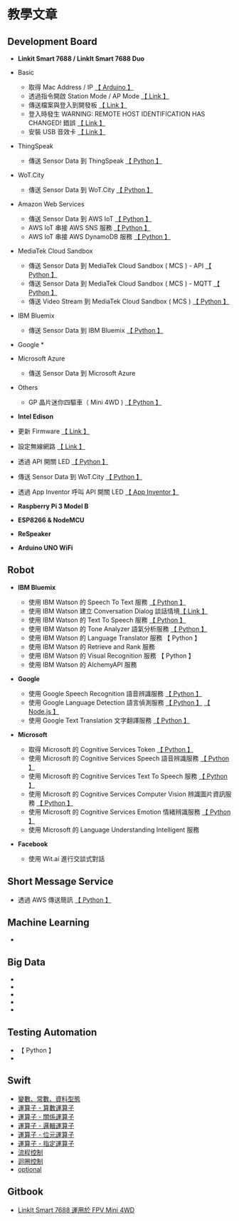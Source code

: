 # 教學文章

## Development Board
                                             
* **Linkit Smart 7688 / LinkIt Smart 7688 Duo**
 * Basic
   * 取得 Mac Address / IP [【 Arduino 】](http://oranwind.org/qu-de-mac-address-ip/)
    * 透過指令開啟 Station Mode / AP Mode [【 Link 】](http://oranwind.org/-linkit-smart-7688/)
    * 傳送檔案與登入到開發板 [【 Link 】](http://oranwind.org/-linkit/)
    * 登入時發生 WARNING: REMOTE HOST IDENTIFICATION HAS CHANGED! 錯誤 [【 Link 】](http://oranwind.org/-linkit-smart-7688-deng-ru-shi-fa-sheng-warning-remote-host-identification-has-changed-cuo-wu/)
    * 安裝 USB 音效卡 [【 Link 】](http://oranwind.org/-linkit-smart-7688-an-zhuang-usb-yin-xiao-qia/)
 * ThingSpeak
   * 傳送 Sensor Data 到 ThingSpeak [【 Python 】](http://oranwind.org/-linkit-smart-7688-chuan-song-sensor-data-dao-thingspeak/)
 * WoT.City
   * 傳送 Sensor Data 到 WoT.City [【 Python 】](http://oranwind.org/-linkit-smart-7688-chuan-song-sensor-data-dao-thingspeak-2/)
 * Amazon Web Services
   * 傳送 Sensor Data 到 AWS IoT [【 Python 】](http://oranwind.org/-linkit-smart-7688-chuan-song-sensor-data-dao-aws-iot/)
    * AWS IoT 串接 AWS SNS 服務 [【 Python 】](http://oranwind.org/-linkit-smart-7688-chuan-song-sensor-data-dao-aws-iot-2/)
    * AWS IoT 串接 AWS DynamoDB 服務 [【 Python 】](http://oranwind.org/-linkit-smart-7688-aws-iot-chuan-jie-aws-dynamodb-fu-wu/)
 * MediaTek Cloud Sandbox
   * 傳送 Sensor Data 到 MediaTek Cloud Sandbox ( MCS ) - API [【 Python 】](http://oranwind.org/-linkit-smart-7688-chuan-song-sensor-data-dao-mediatek-cloud-sandbox-mcs/)
    * 傳送 Sensor Data 到 MediaTek Cloud Sandbox ( MCS ) - MQTT [【 Python 】](http://oranwind.org/-linkit-smart-7688-chuan-song-sensor-data-dao-mediatek-cloud-sandbox-mcs-mqtt/)
    * 傳送 Video Stream 到 MediaTek Cloud Sandbox ( MCS ) [【 Python 】](http://oranwind.org/-linkit-smart-7688-chuan-song-video-stream-dao-mediatek-cloud-sandbox-mcs/)
 * IBM Bluemix
   * 傳送 Sensor Data 到 IBM Bluemix [【 Python 】](http://oranwind.org/-linkit-smart-7688-chuan-song-sensor-data-dao-ibm-bluemix/)
 * Google
   * 
 * Microsoft Azure
   * 傳送 Sensor Data 到 Microsoft Azure
 * Others
   * GP 晶片迷你四驅車（ Mini 4WD ) [【 Python 】](http://oranwind.org/un/)

* **Intel Edison**
 * 更新 Firmware [【 Link 】](http://oranwind.org/-intel-edison-geng-xin-firmware/)
 * 設定無線網路 [【 Link 】](http://oranwind.org/-intel-edison-she-ding-wu-xian-wang-lu/)
 * 透過 API 開關 LED [【 Python 】](http://oranwind.org/-intel-edison-tou-guo-api-kai-guan-led/)
 * 傳送 Sensor Data 到 WoT.City  [【 Python 】](http://oranwind.org/-intel-edison-chuan-song-sensor-data-dao-wot-city/)
 * 透過 App Inventor 呼叫 API 開關 LED [【 App Inventor 】](http://oranwind.org/-intel-edison-tou-guo-api-kai-guan-led-2/)

* **Raspberry Pi 3 Model B**

* **ESP8266 & NodeMCU**

* **ReSpeaker**

* **Arduino UNO WiFi**

## Robot

* **IBM Bluemix**
  * 使用 IBM Watson 的 Speech To Text 服務 [【 Python 】](http://oranwind.org/-linkit-smart-7688-shi-yong-ibm-watson-de-speech-to-text-fu-wu/)
  * 使用 IBM Watson 建立 Conversation Dialog 談話情境[【 Link 】](http://oranwind.org/-ibm-bluemix-watson-jian-li-conversation-dialog/)
  * 使用 IBM Watson 的 Text To Speech 服務 [【 Python 】](http://oranwind.org/-linkit-smart-7688-shi-yong-ibm-watson-de-text-to-speech-fu-wu/)
  * 使用 IBM Watson 的 Tone Analyzer 語氣分析服務 [【 Python 】](http://oranwind.org/-linkit-smart-7688-tou-guo-python-shi-yong-ibm-watson-de-tone-analyzer-yu-qi-fen-xi-fu-wu/)
  * 使用 IBM Watson 的 Language Translator 服務 【 Python 】
  * 使用 IBM Watson 的 Retrieve and Rank 服務
  * 使用 IBM Watson 的 Visual Recognition 服務 【 Python 】
  * 使用 IBM Watson 的 AlchemyAPI 服務
  
* **Google**
  * 使用 Google Speech Recognition 語音辨識服務 [【 Python 】](http://oranwind.org/-linkit-smart-7688-shi-yong-google-speech-recognition-fu-wu/)
  * 使用 Google Language Detection 語言偵測服務 [【 Python 】](http://oranwind.org/-robot-shi-yong-google-language-detection-yu-yan-zhen-ce-fu-wu/) [【 Node.js 】](http://oranwind.org/-google-cloud-tou-guo-node-js-shi-yong-google-language-detection-yu-yan-zhen-ce-fu-wu/)
  * 使用 Google Text Translation 文字翻譯服務 [【 Python 】](http://oranwind.org/-linkit-smart-7688-shi-yong-google-text-translation-wen-zi-fan-yi-fu-wu/)
  
* **Microsoft**
  * 取得 Microsoft 的 Cognitive Services Token [【 Python 】](http://oranwind.org/-linkit-smart-7688-shi-yong-microsoft-bing-de-cognitive-services-token-api/)
  * 使用 Microsoft 的 Cognitive Services Speech 語音辨識服務 [【 Python 】](http://oranwind.org/-linkit-smart-7688-shi-yong-microsoft-bing-de-cognitive-services-speech-yu-yin-bian-shi-fu-wu/)
  * 使用 Microsoft 的 Cognitive Services Text To Speech 服務 [【 Python 】](http://oranwind.org/-linkit-smart-7688-shi-yong-microsoft-bing-de-cognitive-services-text-to-speech-fu-wu/)
  * 使用 Microsoft 的 Cognitive Services Computer Vision 辨識圖片資訊服務 [【 Python 】](http://oranwind.org/-linkit-smart-7688-tou-guo-python-shi-yong-microsoft-de-cognitive-services-computer-vision-bian-shi-tu-pian-zi-xun-fu-wu/)
  * 使用 Microsoft 的 Cognitive Services Emotion 情緒辨識服務 [【 Python 】](http://oranwind.org/-linkit-smart-7688-tou-guo-python-shi-yong-microsoft-de-cognitive-services-emotion-qing-xu-bian-shi-fu-wu/)
  * 使用 Microsoft 的 Language Understanding Intelligent 服務
  
* **Facebook**
  * 使用 Wit.ai 進行交談式對話
 
## Short Message Service
* 透過 AWS 傳送簡訊 [【 Python 】](http://oranwind.org/-aws-tou-guo-sms-chuan-song-jian-xun/)

## Machine Learning
* 

## Big Data
* []()
* []()
* []()
* []()
* []()

## Testing Automation
* 【 Python 】
 * []()

## Swift
* [變數、常數、資料型態](http://oranwind.org/-ios-bian-shu-chang-shu-zi-liao-xing-tai/)
* [運算子 - 算數運算子](http://oranwind.org/-swift-yun-suan-zi/)
* [運算子 - 關係運算子](http://oranwind.org/-swift-yun-suan-zi-suan-shu-yun-suan-zi/)
* [運算子 - 邏輯運算子](http://oranwind.org/-swift-yun-suan-zi-luo-ji-yun-suan-zi/)
* [運算子 - 位元運算子](http://oranwind.org/-swift-yun-suan-zi-suan-shu-yun-suan-zi-2/)
* [運算子 - 指定運算子](http://oranwind.org/-swift-yun-suan-zi-suan-shu-yun-suan-zi-3/)
* [流程控制](http://oranwind.org/-swift-fen-zhi/)
* [迴圈控制](http://oranwind.org/-swift-hui-quan/)
* [optional](http://oranwind.org/-swift-optional/)

## Gitbook
* [LinkIt Smart 7688 運用於 FPV Mini 4WD](https://www.gitbook.com/book/makeeio/linkit-smart-mini4wd/details)
